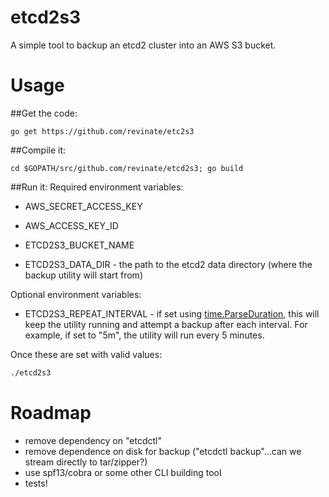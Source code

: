# etcd2s3

A simple tool to backup an etcd2 cluster into an AWS S3 bucket.

# Usage

##Get the code:
```
go get https://github.com/revinate/etc2s3
```

##Compile it:
```
cd $GOPATH/src/github.com/revinate/etcd2s3; go build
```

##Run it:
Required environment variables:

* AWS\_SECRET\_ACCESS\_KEY

* AWS\_ACCESS\_KEY\_ID

* ETCD2S3\_BUCKET\_NAME

* ETCD2S3\_DATA\_DIR - the path to the etcd2 data directory (where the backup utility will start from)

Optional environment variables:

* ETCD2S3\_REPEAT\_INTERVAL - if set using [time.ParseDuration](https://golang.org/pkg/time/#ParseDuration), this will keep the utility running and attempt a backup after each interval.  For example, if set to "5m", the utility will run every 5 minutes.

Once these are set with valid values:
```bash
./etcd2s3
```

# Roadmap
* remove dependency on "etcdctl"
* remove dependence on disk for backup ("etcdctl backup"...can we stream directly to tar/zipper?)
* use spf13/cobra or some other CLI building tool
* tests!
